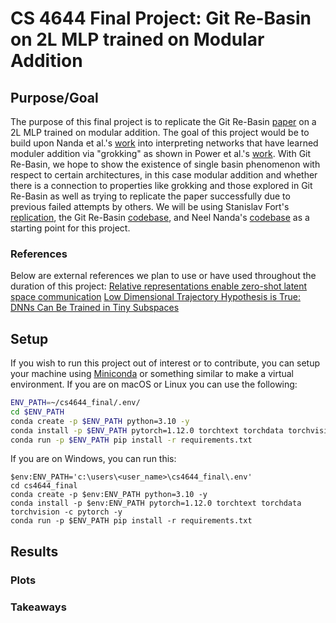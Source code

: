# CS 4644 Final Project: Git Re-Basin on 2L MLP trained on Modular Addition

## Purpose/Goal

The purpose of this final project is to replicate the Git Re-Basin [paper](https://arxiv.org/abs/2209.04836) on a 2L MLP trained on modular addition. The goal of this project
would be to build upon Nanda et al.'s [work](https://arxiv.org/pdf/2301.05217.pdf) into interpreting networks that have learned moduler addition via "grokking" as shown in Power et al.'s [work](https://arxiv.org/pdf/2201.02177.pdf). With Git Re-Basin, we hope to show the existence of single basin phenomenon with respect to certain architectures, in this case modular addition and whether there is a connection to properties like grokking and those explored in Git Re-Basin as well as trying to replicate the paper successfully due to previous failed attempts by others. We will be using Stanislav Fort's [replication](https://github.com/stanislavfort/dissect-git-re-basin), the Git Re-Basin [codebase](https://github.com/samuela/git-re-basin), and Neel Nanda's [codebase](https://colab.research.google.com/drive/1F6_1_cWXE5M7WocUcpQWp3v8z4b1jL20#scrollTo=BhhJmRH8IIvy) as a starting point for this project.

### References

Below are external references we plan to use or have used throughout the duration of this project:
[Relative representations enable zero-shot latent space communication](https://arxiv.org/pdf/2209.15430.pdf)
[Low Dimensional Trajectory Hypothesis is True: DNNs Can Be Trained in Tiny Subspaces](https://ieeexplore.ieee.org/document/9782552)


## Setup
If you wish to run this project out of interest or to contribute, you can setup your machine using [Miniconda](https://docs.conda.io/en/latest/miniconda.html) or something similar to make a virtual environment. If you are on macOS or Linux you can use the following:

```bash
ENV_PATH=~/cs4644_final/.env/
cd $ENV_PATH
conda create -p $ENV_PATH python=3.10 -y
conda install -p $ENV_PATH pytorch=1.12.0 torchtext torchdata torchvision -c pytorch -y
conda run -p $ENV_PATH pip install -r requirements.txt
```

If you are on Windows, you can run this:

```
$env:ENV_PATH='c:\users\<user_name>\cs4644_final\.env'
cd cs4644_final
conda create -p $env:ENV_PATH python=3.10 -y
conda install -p $env:ENV_PATH pytorch=1.12.0 torchtext torchdata torchvision -c pytorch -y
conda run -p $ENV_PATH pip install -r requirements.txt
```

## Results

### Plots
### Takeaways